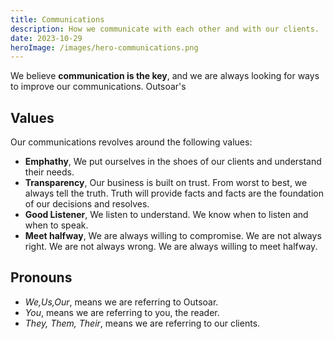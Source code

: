 ```yaml
---
title: Communications
description: How we communicate with each other and with our clients.
date: 2023-10-29
heroImage: /images/hero-communications.png
---
```


We believe **communication is the key**, and we are always looking for ways to improve our communications. Outsoar's 

## Values 

Our communications revolves around the following values: 

- **Emphathy**, We put ourselves in the shoes of our clients and understand their needs. 
- **Transparency**, Our business is built on trust. From worst to best, we always tell the truth. Truth will provide facts and facts are the foundation of our decisions and resolves. 
- **Good Listener**, We listen to understand. We know when to listen and when to speak.
- **Meet halfway**, We are always willing to compromise. We are not always right. We are not always wrong. We are always willing to meet halfway.

## Pronouns

- *We,Us,Our*, means we are referring to Outsoar.
- *You*, means we are referring to you, the reader.
- *They, Them, Their*, means we are referring to our clients.

